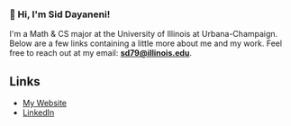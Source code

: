### 👋 Hi, I'm Sid Dayaneni!

I'm a Math & CS major at the University of Illinois at Urbana-Champaign. Below are a few links containing a little more about me and my work. Feel free to reach out at my email: **sd79@illinois.edu**.

## Links

* [My Website](https://sdayaneni.github.io/)
* [LinkedIn](https://www.linkedin.com/in/siddharth-dayaneni-025119262/)

<!--
**sdayaneni/sdayaneni** is a ✨ _special_ ✨ repository because its `README.md` (this file) appears on your GitHub profile.

Here are some ideas to get you started:

- 🔭 I’m currently working on ...
- 🌱 I’m currently learning ...
- 👯 I’m looking to collaborate on ...
- 🤔 I’m looking for help with ...
- 💬 Ask me about ...
- 📫 How to reach me: ...
- 😄 Pronouns: ...
- ⚡ Fun fact: ...
-->

